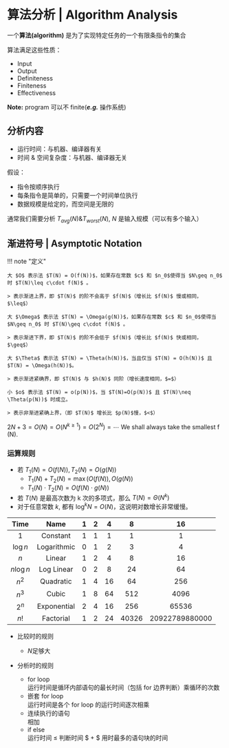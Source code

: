 
# 算法分析 | Algorithm Analysis

一个**算法(algorithm)** 是为了实现特定任务的一个有限条指令的集合

算法满足这些性质：

* Input
* Output
* Definiteness
* Finiteness
* Effectiveness

**Note:** program 可以不 finite(***e.g.*** 操作系统)

## 分析内容

* 运行时间：与机器、编译器有关
* 时间 & 空间复杂度：与机器、编译器无关

假设：

* 指令按顺序执行
* 每条指令是简单的，只需要一个时间单位执行
* 数据规模是给定的，而空间是无限的

通常我们需要分析 $T_{avg}(N) \& T_{worst}(N)$, $N$ 是输入规模（可以有多个输入）

## 渐进符号 | Asymptotic Notation

!!! note "定义"

    大 $O$ 表示法 $T(N) = O(f(N))$，如果存在常数 $c$ 和 $n_0$​使得当 $N\geq n_0$ 时 $T(N)\leq c\cdot f(N)$ 。
    
    > 表示渐进上界，即 $T(N)$ 的阶不会高于 $f(N)$（增长比 $f(N)$ 慢或相同，$\leq$）

    大 $\Omega$ 表示法 $T(N) = \Omega(g(N))$，如果存在常数 $c$ 和 $n_0$​使得当 $N\geq n_0$ 时 $T(N)\geq c\cdot f(N)$ 。
    
    > 表示渐进下界，即 $T(N)$ 的阶不会低于 $f(N)$（增长比 $f(N)$ 快或相同，$\geq$）

    大 $\Theta$ 表示法 $T(N) = \Theta(h(N))$，当且仅当 $T(N) = O(h(N))$ 且 $T(N) = \Omega(h(N))$。
    
    > 表示渐进紧确界，即 $T(N)$ 与 $h(N)$ 同阶（增长速度相同，$=$）

    小 $o$ 表示法 $T(N) = o(p(N))$，当 $T(N)=O(p(N))$ 且 $T(N)\neq \Theta(p(N))$ 时成立。
    
    > 表示非渐进紧确上界，（即 $T(N)$ 增长比 $p(N)$慢，$<$）

$2N + 3 = O( N ) = O( N^{k\geq1} ) = O( 2^N ) = \cdots$ We shall always take the smallest f (N).

### 运算规则

* 若 $T_1(N)=O(f(N)), T_2(N)=O(g(N))$  
    * $T_1(N)+T_2(N)=\max(O(f(N)), O(g(N))$
    * $T_1(N)\cdot T_2(N)=O(f(N)\cdot g(N))$
* 若 $T(N)$ 是最高次数为 k 次的多项式，那么 $T(N)=\Theta (N^k)$  
* 对于任意常数 $k$, 都有 $\log^kN=O(N)$，这说明对数增长非常缓慢。

|Time| Name | 1 | 2 | 4 | 8 | 16 |
|:---:|:---:|:---:|:---:|:---:|:---:|:---:|
|1|Constant|1|1|1|1|1|
|$\log n$|Logarithmic|0|1|2|3|4|
|$n$|Linear|1|2|4|8|16|
|$n\log n$|Log Linear|0|2|8|24|64|
|$n^2$|Quadratic|1|4|16|64|256|
|$n^3$|Cubic|1|8|64|512|4096|
|$2^n$|Exponential|2|4|16|256|65536|
|$n!$|Factorial|1|2|24|40326|20922789880000|

* 比较时的规则
    * $N$足够大

* 分析时的规则

    * for loop  
    运行时间是循环内部语句的最长时间（包括 for 边界判断）乘循环的次数
    * 嵌套 for loop  
    运行时间是各个 for loop 的运行时间逐次相乘
    * 连续执行的语句  
    相加
    * if else  
    运行时间 $\leq$ 判断时间 $ + $ 用时最多的语句块的时间
